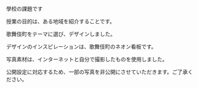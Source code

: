 學校の課題です

授業の目的は、ある地域を紹介することです。

歌舞伎町をテーマに選び、デザインしました。

デザインのインスピレーションは、歌舞伎町のネオン看板です。

写真素材は、インターネットと自分で撮影したものを使用しました。

公開設定に対応するため、一部の写真を非公開にさせていただきます。ご了承ください。